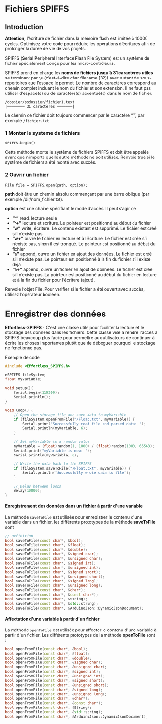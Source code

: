 ﻿# Fichiers SPIFFS

## Introduction
**Attention**, l’écriture de fichier dans la mémoire flash est limitée à 10000 cycles. Optimisez votre code pour réduire les opérations d’écritures afin de prolonger la durée de vie de vos projets.

SPIFFS (**S**erial **P**eripheral **I**nterface **F**lash **F**ile System) est un système de fichier spécialement conçu pour les micro-contrôleurs.

SPIFFS prend en charge les **noms de fichiers jusqu’à 31 caractères utiles** se terminant par `\0` (c’est-à-dire char filename [32]) avec autant de sous-répertoires que l’espace le permet.
Le nombre de caractères correspond au chemin complet incluant le nom du fichier et son extension.
Il ne faut pas utiliser d’espace(s) ou de caractère(s) accentué(s) dans le nom de fichier.

    /dossier/ssdossier/fichier1.text  
    |———————— 31 caractères ———————|

Le chemin de fichier doit toujours commencer par le caractère “/”, par exemple `/fichier.txt`
### 1 Monter le système de fichiers
    SPIFFS.begin()

Cette méthode monte le système de fichiers SPIFFS et doit être appelée avant que n’importe quelle autre méthode  ne soit utilisée. Renvoie true si le système de fichiers a été monté avec succès.

### 2 Ouvrir un fichier
    File file = SPIFFS.open(path, option);


**path** doit être un chemin absolu commençant par une barre oblique (par exemple /dir/nom_fichier.txt).

**option** est une chaîne spécifiant le mode d’accès. Il peut s’agir de

-   **“r”** read, lecture seule
-   **“r+”** lecture et écriture. Le pointeur est positionné au début du fichier
-   **“w”** write, écriture. Le contenu existant est supprimé. Le fichier est créé s’il n’existe pas
-   **“w+”** ouvre le fichier en lecture et à l’écriture. Le fichier est créé s’il n’existe pas, sinon il est tronqué. Le pointeur est positionné au début du fichier
-   **“a”** append, ouvre un fichier en ajout des données. Le fichier est créé s’il n’existe pas. Le pointeur est positionné à la fin du fichier s’il existe déjà
-   **“a+”** append, ouvre un fichier en ajout de données. Le fichier est créé s’il n’existe pas. La pointeur est positionné au début du fichier en lecture et à la fin du fichier pour l’écriture (ajout).

Renvoie l’objet File. Pour vérifier si le fichier a été ouvert avec succès, utilisez l’opérateur booléen.    

# Enregistrer des données

**Effortless-SPIFFS** - C'est une classe utile pour faciliter la lecture et le stockage des données dans les fichiers.
Cette classe vise à rendre l'accès à SPIFFS beaucoup plus facile pour permettre aux utilisateurs de continuer à écrire les choses importantes plutôt que de déboguer pourquoi le stockage ne fonctionne pas.
 
Exemple de code
```cpp
#include <Effortless_SPIFFS.h>

eSPIFFS fileSystem;
float myVariable;

void setup(){
    Serial.begin(115200);
    Serial.println();
}

void loop() {
    // Open the storage file and save data to myVariable
    if (fileSystem.openFromFile("/Float.txt", myVariable)) {
        Serial.print("Successfully read file and parsed data: ");
        Serial.println(myVariable, 6);
    }

    // Set myVariable to a random value
    myVariable = (float)random(1, 1000) / (float)random(1000, 65563);
    Serial.print("myVariable is now: ");
    Serial.println(myVariable, 6);

    // Write the data back to the SPIFFS
    if (fileSystem.saveToFile("/Float.txt", myVariable)) {
        Serial.println("Successfully wrote data to file");
    }

    // Delay between loops
    delay(10000);
}
```
#### Enregistrement des données dans un fichier à partir d'une variable
La méthode  `saveToFile` est utilisée pour enregistrer le contenu d'une variable dans un fichier. les différents prototypes de la méthode **saveToFile** sont
```cpp
// Definition
bool saveToFile(const char*, &bool);
bool saveToFile(const char*, &float);
bool saveToFile(const char*, &double);
bool saveToFile(const char*, &signed char);
bool saveToFile(const char*, &unsigned char);
bool saveToFile(const char*, &signed int);
bool saveToFile(const char*, &unsigned int);
bool saveToFile(const char*, &signed short);
bool saveToFile(const char*, &unsigned short);
bool saveToFile(const char*, &signed long);
bool saveToFile(const char*, &unsigned long);
bool saveToFile(const char*, &char*);
bool saveToFile(const char*, &const char*);
bool saveToFile(const char*, &String);
bool saveToFile(const char*, &std::string);
bool saveToFile(const char*, &ArduinoJson::DynamicJsonDocument);
```
#### Affectation d'une variable à partir d'un fichier
La méthode  `openToFile` est utilisée pour affecter le contenu d'une variable à partir d'un fichier. Les différents prototypes de la méthode **openToFile** sont :
```cpp
bool openFromFile(const char*, &bool);
bool openFromFile(const char*, &float);
bool openFromFile(const char*, &double);
bool openFromFile(const char*, &signed char);
bool openFromFile(const char*, &unsigned char);
bool openFromFile(const char*, &signed int);
bool openFromFile(const char*, &unsigned int);
bool openFromFile(const char*, &signed short);
bool openFromFile(const char*, &unsigned short);
bool openFromFile(const char*, &signed long);
bool openFromFile(const char*, &unsigned long);
bool openFromFile(const char*, &char*);
bool openFromFile(const char*, &const char*);
bool openFromFile(const char*, &String);
bool openFromFile(const char*, &std::string);
bool openFromFile(const char*, &ArduinoJson::DynamicJsonDocument);
```


